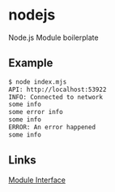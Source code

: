 # nodejs
Node.js Module boilerplate

## Example

```bash
$ node index.mjs
API: http://localhost:53922
INFO: Connected to network
some info
some error info
some info
ERROR: An error happened
some info
```

## Links
[Module Interface](https://github.com/filecoin-station/filecoin-station/blob/main/docs/MODULE_INTERFACE.md)
